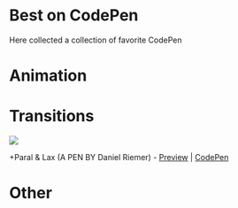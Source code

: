 # Best on CodePen
Here collected a collection of favorite CodePen

# Animation

# Transitions

![](https://lh3.googleusercontent.com/FcDWHl_58e_2MjgRYr_sFDsRgLuvcApY_Ld8ozh43tOsCnOXcVpzv1K3alcNKCBuTBO_azskonefKBnMMO0xVgBbS-Dx2da1_NI2uEYiWC6QWu1NeiY9Zn8OHCVLKIR9xLeGnkfbUJuZhOXiVnSgKWc8RCiGFfVQ1RTn0-9NJJBmqWCi9SyzRyBwQ7sa1jvk9HOTANOlZUzenuvQr4lGe1uNAQqmW7oT-3JHUTZcu4WX6Feiika6Buwzk7RsPrew8pcs5dgwoxbXr-3lM3hazAjn-dXHkyULdH-0ZWWyma9Dc6rhft3iK6Bo6ZU7yQYSPtZkq5n1z0ZMveYbVMqZmmMh9ovdafdomAxREZPGbrh5OktCcIFAAuJDQhdCzse4C7w8igPMZMmaewKvueXVKQFIhKZoLZuUJXVp5-loxwnLWlXfe6sNaTtDRalPY4qUaFLEH5UrrKm44R73K3R24R60_27rVzX_vAadfzyvm6nFPGWVghQI8QwY0_XlVGvP8GD4OspjtBCTQ8futjAXRGkUBEMEnJN7XU5wvIoLOX8Jpa1u3O3QCMsauJZ8Z8TEn7LHPExpQgUySxiaAosy1Kl5Wd_OkBmDTabLjEhrKJmpamKu3Q=w760-h456-no)

+Paral & Lax (A PEN BY Daniel Riemer) - [Preview](https://codepen.io/zitrusfrisch/full/bJwhk/)  |  [CodePen](https://codepen.io/zitrusfrisch/pen/bJwhk) 


# Other
